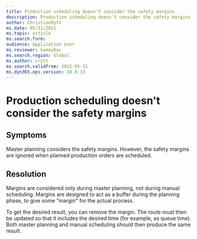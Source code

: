 ```yaml
---
title: Production scheduling doesn't consider the safety margins
description: Production scheduling doesn't consider the safety margins that are set on the item coverage for pegged supply
author: ChristianRytt
ms.date: 05/31/2021
ms.topic: article
ms.search.form: 
audience: Application User
ms.reviewer: kamaybac
ms.search.region: Global
ms.author: crytt
ms.search.validFrom: 2021-05-31
ms.dyn365.ops.version: 10.0.13
---
```


# Production scheduling doesn't consider the safety margins

## Symptoms

Master planning considers the safety margins. However, the safety margins are ignored when planned production orders are scheduled.

## Resolution

Margins are considered only during master planning, not during manual scheduling. Margins are designed to act as a buffer during the planning phase, to give some "margin" for the actual process.

To get the desired result, you can remove the margin. The route must then be updated so that it includes the desired time (for example, as queue time). Both master planning and manual scheduling should then produce the same result.
